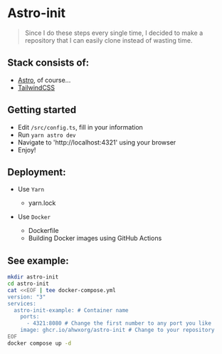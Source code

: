 # Astro-init

> Since I do these steps every single time, I decided to make a repository that I can easily clone instead of wasting time.

## Stack consists of:

* [Astro](https://astro.build), of course...
* [TailwindCSS](https://tailwindcss.com/)

## Getting started

* Edit `/src/config.ts`, fill in your information
* Run `yarn astro dev`
* Navigate to 'http://localhost:4321' using your browser
* Enjoy!

## Deployment:

* Use `Yarn`
  * yarn.lock

* Use `Docker`
  * Dockerfile
  * Building Docker images using GitHub Actions

## See example:

```sh
mkdir astro-init
cd astro-init
cat <<EOF | tee docker-compose.yml
version: "3"
services:
  astro-init-example: # Container name
    ports:
      - 4321:8080 # Change the first number to any port you like
    image: ghcr.io/ahwxorg/astro-init # Change to your repository
EOF
docker compose up -d
```
